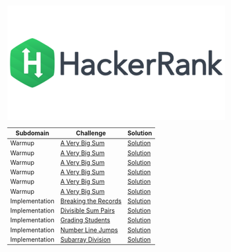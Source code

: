 ![hackerrank-logo](hackerrank-logo.png)

|Subdomain|Challenge|Solution|
|-|-|-|
|Warmup|[A Very Big Sum](https://www.hackerrank.com/challenges/a-very-big-sum/)|[Solution](Warmup/AVeryBigSum.java)|
|Warmup|[A Very Big Sum](https://www.hackerrank.com/challenges/birthday-cake-candles/)|[Solution](Warmup/BirthdayCakeCandles.java)|
|Warmup|[A Very Big Sum](https://www.hackerrank.com/challenges/diagonal-difference/)|[Solution](Warmup/DiagonalDifference.java)|
|Warmup|[A Very Big Sum](https://www.hackerrank.com/challenges/mini-max-sum/)|[Solution](Warmup/MinMaxSum.java)|
|Warmup|[A Very Big Sum](https://www.hackerrank.com/challenges/staircase/)|[Solution](Warmup/Staircase.java)|
|Warmup|[A Very Big Sum](https://www.hackerrank.com/challenges/time-conversion/)|[Solution](Warmup/TimeConversion.java)|
|Implementation|[Breaking the Records](https://www.hackerrank.com/challenges/breaking-best-and-worst-records/)|[Solution](Implementation/BreakingRecords.java)|
|Implementation|[Divisible Sum Pairs](https://www.hackerrank.com/challenges/divisible-sum-pairs/)|[Solution](Implementation/DivisibleSumPairs.java)|
|Implementation|[Grading Students](https://www.hackerrank.com/challenges/grading/)|[Solution](Implementation/GradingStudents.java)|
|Implementation|[Number Line Jumps](https://www.hackerrank.com/challenges/kangaroo/)|[Solution](Implementation/NumberLineJumps.java)|
|Implementation|[Subarray Division](https://www.hackerrank.com/challenges/the-birthday-bar/)|[Solution](Implementation/SubarrayDivision.java)|